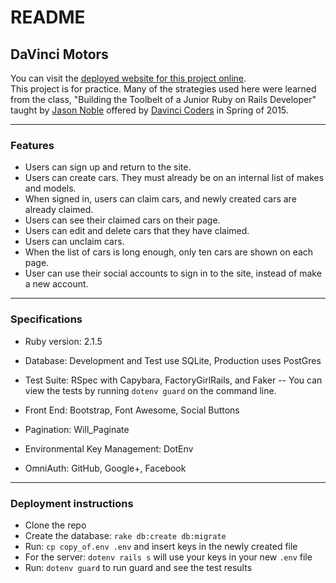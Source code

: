 # README
## DaVinci Motors

You can visit the [deployed website for this project online](http://stormy-tundra-4599.herokuapp.com/).  
This project is for practice. Many of the strategies used here were learned from the class, "Building the Toolbelt of a Junior Ruby on Rails Developer" taught by [Jason Noble](http://jasonnoble.org) offered by [Davinci Coders](http://www.davincicoders.com/) in Spring of 2015.

------

### Features

* Users can sign up and return to the site.
* Users can create cars. They must already be on an internal list of makes and models.
* When signed in, users can claim cars, and newly created cars are already claimed.
* Users can see their claimed cars on their page.
* Users can edit and delete cars that they have claimed.
* Users can unclaim cars.
* When the list of cars is long enough, only ten cars are shown on each page.
* User can use their social accounts to sign in to the site, instead of make a new account.

------

### Specifications

* Ruby version: 2.1.5

* Database: Development and Test use SQLite, Production uses PostGres

* Test Suite: RSpec with Capybara, FactoryGirlRails, and Faker 
-- You can view the tests by running `dotenv guard` on the command line.

* Front End: Bootstrap, Font Awesome, Social Buttons

* Pagination: Will_Paginate

* Environmental Key Management: DotEnv

* OmniAuth: GitHub, Google+, Facebook

------

### Deployment instructions

* Clone the repo
* Create the database: `rake db:create db:migrate`
* Run: `cp copy_of.env .env` and insert keys in the newly created file
* For the server: `dotenv rails s` will use your keys in your new `.env` file
* Run: `dotenv guard` to run guard and see the test results
